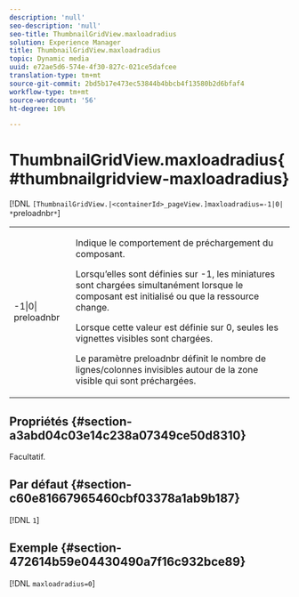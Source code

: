 ```yaml
---
description: 'null'
seo-description: 'null'
seo-title: ThumbnailGridView.maxloadradius
solution: Experience Manager
title: ThumbnailGridView.maxloadradius
topic: Dynamic media
uuid: e72ae5d6-574e-4f30-827c-021ce5dafcee
translation-type: tm+mt
source-git-commit: 2bd5b17e473ec53844b4bbcb4f13580b2d6bfaf4
workflow-type: tm+mt
source-wordcount: '56'
ht-degree: 10%

---
```



# ThumbnailGridView.maxloadradius{#thumbnailgridview-maxloadradius}

[!DNL `[ThumbnailGridView.|<containerId>_pageView.]maxloadradius=-1|0| *`preloadnbr`*`]

<table id="table_D29F1F6A8EC74F42A254C823435F9493"> 
 <tbody> 
  <tr> 
   <td colname="col1"> <p><span class="codeph">-1|0|<span class="varname"> preloadnbr</span></span> </p> </td> 
   <td colname="col2"> <p>Indique le comportement de préchargement du composant. </p> <p>Lorsqu’elles sont définies sur <span class="codeph"> -1</span>, les miniatures sont chargées simultanément lorsque le composant est initialisé ou que la ressource change. </p> <p>Lorsque cette valeur est définie sur <span class="codeph"> 0</span>, seules les vignettes visibles sont chargées. </p> <p>Le paramètre <span class="codeph"><span class="varname"> preloadnbr</span></span> définit le nombre de lignes/colonnes invisibles autour de la zone visible qui sont préchargées. </p> </td> 
  </tr> 
 </tbody> 
</table>

## Propriétés {#section-a3abd04c03e14c238a07349ce50d8310}

Facultatif.

## Par défaut {#section-c60e81667965460cbf03378a1ab9b187}

[!DNL `1`]

## Exemple {#section-472614b59e04430490a7f16c932bce89}

[!DNL `maxloadradius=0`]

